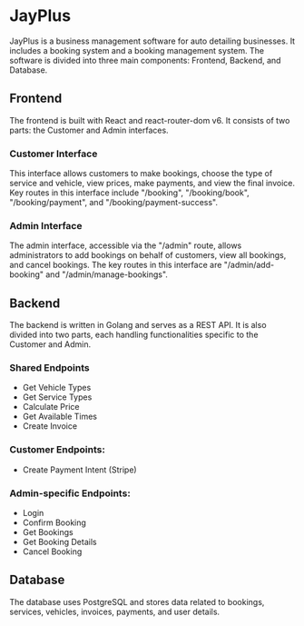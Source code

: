 # JayPlus

JayPlus is a business management software for auto detailing businesses. It includes a booking system and a booking management system. The software is divided into three main components: Frontend, Backend, and Database.

## Frontend

The frontend is built with React and react-router-dom v6. It consists of two parts: the Customer and Admin interfaces.

### Customer Interface

This interface allows customers to make bookings, choose the type of service and vehicle, view prices, make payments, and view the final invoice. Key routes in this interface include "/booking", "/booking/book", "/booking/payment", and "/booking/payment-success".

### Admin Interface

The admin interface, accessible via the "/admin" route, allows administrators to add bookings on behalf of customers, view all bookings, and cancel bookings. The key routes in this interface are "/admin/add-booking" and "/admin/manage-bookings".

## Backend

The backend is written in Golang and serves as a REST API. It is also divided into two parts, each handling functionalities specific to the Customer and Admin.

### Shared Endpoints
- Get Vehicle Types
- Get Service Types
- Calculate Price
- Get Available Times
- Create Invoice

### Customer Endpoints:
- Create Payment Intent (Stripe)

### Admin-specific Endpoints:
- Login
- Confirm Booking
- Get Bookings
- Get Booking Details
- Cancel Booking

## Database

The database uses PostgreSQL and stores data related to bookings, services, vehicles, invoices, payments, and user details.

